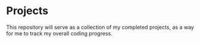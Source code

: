 # Projects
This repository will serve as a collection of my completed projects, as a way for me to track my overall coding progress.
